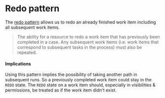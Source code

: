# Redo pattern

The [redo pattern](http://workflowpatterns.com/patterns/resource/detour/wrp34.php) allows us to redo an already finished work item including all subsequent work items.

> The ability for a resource to redo a work item that has previously been completed in a case. Any subsequent work items (i.e. work items that correspond to subsequent tasks in the process) must also be repeated.

#### Implications

Using this pattern implies the possibility of taking another path in subsequent runs. So a previously completed work item could stay in the `REDO` state. The `REDO` state on a work item should, especially in visibilities & permissions, be treated as if the work item didn't exist.
